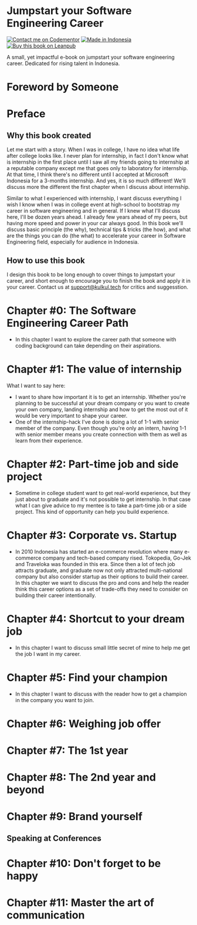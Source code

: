 # Jumpstart your Software Engineering Career

[![Contact me on Codementor](https://cdn.codementor.io/badges/contact_me_github.svg)](https://www.codementor.io/amappuji?utm_source=github&utm_medium=button&utm_term=amappuji&utm_campaign=github)
[![Made in Indonesia](https://made-in-indonesia.github.io/made-in-indonesia.svg)](https://github.com/made-in-indonesia/made-in-indonesia)
[![Buy this book on Leanpub](https://img.shields.io/badge/leanpub-book-brightgreen)](https://leanpub.com/jump-swe/)

A small, yet impactful e-book on jumpstart your software engineering career. Dedicated for rising talent in Indonesia.

# Foreword by Someone

# Preface

## Why this book created

Let me start with a story. When I was in college, I have no idea what life after college looks like. I never plan for internship, in fact I don't know what is internship in the first place until I saw all my friends going to internship at a reputable company except me that goes only to laboratory for internship. At that time, I think there's no different until I accepted at Microsoft Indonesia for a 3-months internship. And yes, it is so much different! We'll discuss more the different the first chapter when I discuss about internship.

Similar to what I experienced with internship, I want discuss everything I wish I know when I was in college event at high-school to bootstrap my career in software engineering and in general. If I knew what I'll discuss here, I'll be dozen years ahead. I already few years ahead of my peers, but having more speed and power in your car always good. In this book we'll discuss basic principle (the why), technical tips & tricks (the how), and what are the things you can do (the what) to accelerate your career in Software Engineering field, especially for audience in Indonesia.

## How to use this book

I design this book to be long enough to cover things to jumpstart your career, and short enough to encourage you to finish the book and apply it in your career. Contact us at [support@kulkul.tech](mailto:support@kulkul.tech) for critics and suggesstion.

# Chapter #0: The Software Engineering Career Path

- In this chapter I want to explore the career path that someone with coding background can take depending on their aspirations.

# Chapter #1: The value of internship

What I want to say here:

- I want to share how important it is to get an internship. Whether you're planning to be successful at your dream company or you want to create your own company, landing internship and how to get the most out of it would be very important to shape your career.
- One of the internship-hack I've done is doing a lot of 1-1 with senior member of the company. Even though you're only an intern, having 1-1 with senior member means you create connection with them as well as learn from their experience.

# Chapter #2: Part-time job and side project

- Sometime in college student want to get real-world experience, but they just about to graduate and it's not possible to get internship. In that case what I can give advice to my mentee is to take a part-time job or a side project. This kind of opportunity can help you build experience.

# Chapter #3: Corporate vs. Startup

- In 2010 Indonesia has started an e-commerce revolution where many e-commerce company and tech-based company rised. Tokopedia, Go-Jek and Traveloka was founded in this era. Since then a lot of tech job attracts graduate, and graduate now not only attracted multi-national company but also consider startup as their options to build their career. In this chapter we want to discuss the pro and cons and help the reader think this career options as a set of trade-offs they need to consider on building their career intentionally.

# Chapter #4: Shortcut to your dream job

- In this chapter I want to discuss small little secret of mine to help me get the job I want in my career.

# Chapter #5: Find your champion

- In this chapter I want to discuss with the reader how to get a champion in the company you want to join.

# Chapter #6: Weighing job offer

# Chapter #7: The 1st year

# Chapter #8: The 2nd year and beyond

# Chapter #9: Brand yourself

## Speaking at Conferences

# Chapter #10: Don't forget to be happy

# Chapter #11: Master the art of communication
